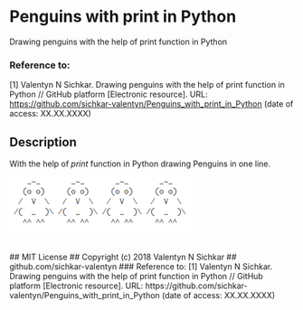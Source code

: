 # Penguins with print in Python
Drawing penguins with the help of print function in Python

### Reference to:
[1] Valentyn N Sichkar. Drawing penguins with the help of print function in Python // GitHub platform [Electronic resource]. URL: https://github.com/sichkar-valentyn/Penguins_with_print_in_Python (date of access: XX.XX.XXXX)

## Description
With the help of _print_ function in Python drawing Penguins in one line.
<br/>

![Penguins](images/penguins.png)

<br/>
## MIT License
## Copyright (c) 2018 Valentyn N Sichkar
## github.com/sichkar-valentyn
### Reference to:
[1] Valentyn N Sichkar. Drawing penguins with the help of print function in Python // GitHub platform [Electronic resource]. URL: https://github.com/sichkar-valentyn/Penguins_with_print_in_Python (date of access: XX.XX.XXXX)
